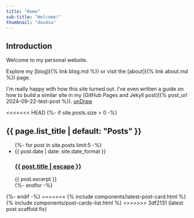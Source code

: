 ```yaml
---
title: "Home"
sub-title: "Welcome!"
thumbnail: "dasdsa"
---
```


## Introduction

Welcome to my personal website.

Explore my [blog]({% link blog.md %}) or visit the [about]({% link about.md %}) page.

I'm really happy with how this site turned out. I’ve even written a guide on how to build a similar site in my [GitHub Pages and Jekyll post]({% post_url 2024-09-22-test-post %}). [unDraw](https://undraw.co/)

<<<<<<< HEAD
{%- if site.posts.size > 0 -%}
  <h2>{{ page.list_title | default: "Posts" }}</h2>
  <ul>
    {%- for post in site.posts limit:5 -%}
    <li>
      <span>{{ post.date | date: site.date_format }}</span>
      <h3>
        <a href="{{ post.url }}">
          {{ post.title | escape }}
        </a>
      </h3>
      {{ post.excerpt }}
    </li>
    {%- endfor -%}
  </ul>
{%- endif -%}
=======
{% include components/latest-post-card.html %}
{% include components/post-cards-list.html %}
>>>>>>> 3df2131 (latest post scaffold fix)
